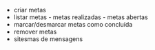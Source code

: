 - criar metas
- listar metas
        - metas realizadas
        - metas abertas
- marcar/desmarcar metas como concluída
- remover metas
- sitesmas de mensagens